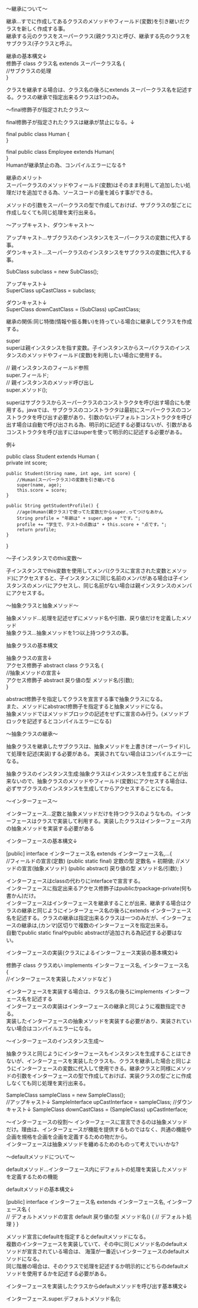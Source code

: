 〜継承について〜

継承…すでに作成してあるクラスのメソッドやフィールド(変数)を引き継いだクラスを新しく作成する事。<br>
継承する元のクラスをスーパークラス(親クラス)と呼び、継承する先のクラスをサブクラス(子クラスと呼ぶ。<br>

継承の基本構文↓<br>
修飾子 class クラス名 extends スーパークラス名 {<br>
  //サブクラスの処理<br>
}<br>

クラスを継承する場合は、クラス名の後ろにextends スーパークラス名を記述する。クラスの継承で指定出来るクラスは1つのみ。<br>

〜final修飾子が指定されたクラス〜

final修飾子が指定されたクラスは継承が禁止になる。↓<br>

final public class Human {<br>
}<br>

final public class Employee extends Human{<br>
}<br>
Humanが継承禁止の為、コンパイルエラーになる↑<br>

継承のメリット<br>
スーパークラスのメソッドやフィールド(変数)はそのまま利用して追加したい処理だけを追加できる為、ソースコードの量を減らす事ができる。<br>

メソッドの引数をスーパークラスの型で作成しておけば、サブクラスの型ごとに作成しなくても同じ処理を実行出来る。<br>

〜アップキャスト、ダウンキャスト〜

アップキャスト…サブクラスのインスタンスをスーパークラスの変数に代入する事。<br>
ダウンキャスト…スーパークラスのインスタンスをサブクラスの変数に代入する事。<br>

SubClass subclass = new SubClass();<br>

アップキャスト↓<br>
SuperClass upCastClass = subclass;<br>

ダウンキャスト↓<br>
SuperClass downCastClass = (SubClass) upCastClass;<br>

継承の関係:同じ特徴(情報や振る舞い)を持っている場合に継承してクラスを作成する。<br>

super<br>
superは親インスタンスを指す変数。子インスタンスからスーパクラスのインスタンスのメソッドやフィールド(変数)を利用したい場合に使用する。<br>

// 親インスタンスのフィールド参照<br>
super.フィールド;<br>
// 親インスタンスのメソッド呼び出し<br>
super.メソッド();<br>

superはサブクラスからスーパークラスのコンストラクタを呼び出す場合にも使用する。javaでは、サブクラスのコンストラクタは最初にスーパークラスのコンストラクタを呼び出す必要があり、引数のないデフォルトコンストラクタを呼び出す場合は自動で呼び出される為、明示的に記述する必要はないが、引数があるコンストラクタを呼び出すにはsuperを使って明示的に記述する必要がある。<br>

例↓<br>

public class Student extends Human {<br>
	private int score;
	
	public Student(String name, int age, int score) {
		//Human(スーパークラス)の変数を引き継いでる
		super(name, age);
		this.score = score;
	}
	
	public String getStudentProfile() {
		//age(Human(親クラス)で使ってた変数だからsuper.ってつけなあかん
		String profile = "年齢は" + super.age + "です。";
		profile += "学生で、テストの点数は" + this.score + "点です。";
		return profile;
	}
}
<br>

〜子インスタンスでのthis変数〜

子インスタンスでthis変数を使用してメンバ(クラスに宣言された変数とメソッド)にアクセスすると、子インスタンスに同じ名前のメンバがある場合は子インスタンスのメンバにアクセスし、同じ名前がない場合は親インスタンスのメンバにアクセスする。<br>

〜抽象クラスと抽象メソッド〜

抽象メソッド…処理を記述せずにメソッド名や引数、戻り値だけを定義したメソッド<br>
抽象クラス…抽象メソッドを1つ以上持つクラスの事。<br>

抽象クラスの基本構文<br>

抽象クラスの宣言↓<br>
アクセス修飾子 abstract class クラス名 {<br>
  //抽象メソッドの宣言↓<br>
  アクセス修飾子 abstract 戻り値の型 メソッド名(引数);<br>
}<br>

abstract修飾子を指定してクラスを宣言する事で抽象クラスになる。<br>
また、メソッドにabstract修飾子を指定すると抽象メソッドになる。<br>
抽象メソッドではメソッドブロックの記述をせずに宣言のみ行う。(メソッドブロックを記述するとコンパイルエラーになる)<br>

〜抽象クラスの継承〜

抽象クラスを継承したサブクラスは、抽象メソッドを上書き(オーバーライド)して処理を記述(実装)する必要がある。
実装されてない場合はコンパイルエラーになる。 <br>

抽象クラスのインスタンス生成:抽象クラスはインスタンスを生成することが出来ないので、抽象クラスのメソッドやフィールド(変数)にアクセスする場合は、必ずサブクラスのインスタンスを生成してからアクセスすることになる。<br>


〜インターフェース〜

インターフェース…定数と抽象メソッドだけを持つクラスのようなもの。インターフェースはクラスで実装して利用する。実装したクラスはインターフェース内の抽象メソッドを実装する必要がある<br>

インターフェースの基本構文↓<br>

[public] interface インターフェース名 extends インターフェース名,…{<br>
	//フィールドの宣言(定数)
	(public static final) 定数の型 定数名 = 初期値;
	//メソッドの宣言(抽象メソッド)
	(public abstract) 戻り値の型 メソッド名(引数);
}<br>

インターフェースはclassの代わりにinterfaceで宣言する。<br>
インターフェースに指定出来るアクセス修飾子はpublicかpackage-private(何も書かん)だけ。<br>
インターフェースはインターフェースを継承することが出来、継承する場合はクラスの継承と同じようにインターフェース名の後ろにextends インターフェース名を記述する。クラスの継承は指定出来るクラスは一つのみだが、インターフェースの継承は,(カンマ)区切りで複数のインターフェースを指定出来る。<br>
自動でpublic static finalやpublic abstractが追加される為記述する必要はない。<br>

インターフェースの実装(クラスによるインターフェース実装の基本構文)↓<br>

修飾子 class クラスめい implements インターフェース名, インターフェース名 {<br>
	//インターフェースを実装したメソッドなど
}<br>

インターフェースを実装する場合は、クラス名の後ろにimplements インターフェース名を記述する<br>
インターフェースの実装はインターフェースの継承と同じように複数指定できる。<br>
実装したインターフェースの抽象メソッドを実装する必要があり、実装されていない場合はコンパイルエラーになる。<br>

〜インターフェースのインスタンス生成〜

抽象クラスと同じようにインターフェースもインスタンスを生成することはできないが、インターフェースを実装したクラスも、クラスを継承した場合と同じようにインターフェースの変数に代入して使用できる。継承クラスと同様にメソッドの引数をインターフェースの型で作成しておけば、実装クラスの型ごとに作成しなくても同じ処理を実行出来る。<br>

SampleClass sampleClass = new SampleClass();<br>
//アップキャスト↓
SampleInterface upCastInterface = sampleClass;
//ダウンキャスト↓
SampleClass downCastClass = (SampleClass) upCastInterface;<br>

〜インターフェースの役割〜
インターフェースに宣言できるのは抽象メソッドだけ。理由は、インターフェースが機能を提供するものではなく、共通の機能や企画を規格を企画を企画を定義するための物だから。<br>
インターフェースは抽象メソッドを纏めるためのものって考えでいいかな?<br>

〜defaultメソッドについて〜

defaultメソッド…インターフェース内にデフォルトの処理を実装したメソッドを定義するための機能
<br>

defaultメソッドの基本構文↓<br>

[public] interface インターフェース名 extends インターフェース名, インターフェース名 {<br>
    // デフォルトメソッドの宣言
    default 戻り値の型 メソッド名() {
        // デフォルト処理
    }
}<br>

メソッド宣言にdefaultを指定するとdefaultメソッドになる。<br>
複数のインターフェースを実装していて、その中に同じメソッド名のdefaultメソッドが宣言されている場合は、
海藻が一番近いインターフェースのdefaultメソッドになる。<br>
同じ階層の場合は、そのクラスで処理を記述するか明示的にどちらのdefaultメソッドを使用するかを記述する必要がある。<br>

インターフェースを実装したクラスからdefaultメソッドを呼び出す基本構文↓<br>

インターフェース.super.デフォルトメソッド名();<br>